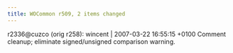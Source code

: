 ```yaml
---
title: WOCommon r509, 2 items changed
---
```


r2336@cuzco (orig r258): wincent | 2007-03-22 16:55:15 +0100 Comment cleanup; eliminate signed/unsigned comparison warning.
